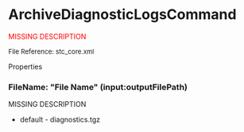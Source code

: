 # ArchiveDiagnosticLogsCommand

<font color="red">MISSING DESCRIPTION</font>

<font size="2">File Reference: stc_core.xml</font>

<text>Properties</text>

### FileName: "File Name" (input:outputFilePath)

MISSING DESCRIPTION

* default - diagnostics.tgz
